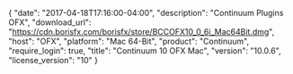 {
   "date": "2017-04-18T17:16:00-04:00",
   "description": "Continuum Plugins OFX",
   "download_url": "https://cdn.borisfx.com/borisfx/store/BCCOFX10_0_6i_Mac64Bit.dmg",
   "host": "OFX",
   "platform": "Mac 64-Bit",
   "product": "Continuum",
   "require_login": true,
   "title": "Continuum 10 OFX Mac",
   "version": "10.0.6",
   "license_version": "10"
}

